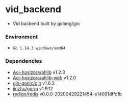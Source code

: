 # vid_backend

+ Vid backend built by golang/gin

### Environment

+ `Go 1.14.3 windows/amd64`

### Dependencies

+ [Aoi-hosizora/ahlib](https://github.com/Aoi-hosizora/ahlib) v1.2.3
+ [Aoi-hosizora/ahlib-web](https://github.com/Aoi-hosizora/ahlib-web) v1.2.0
+ [gin-gonic/gin](https://github.com/gin-gonic/gin) v1.6.3
+ [jinzhu/gorm](https://github.com/jinzhu/gorm) v1.9.12
+ [redigo/redis](https://github.com/redigo/redis) v0.0.0-20200429221454-e14091dffc1b
